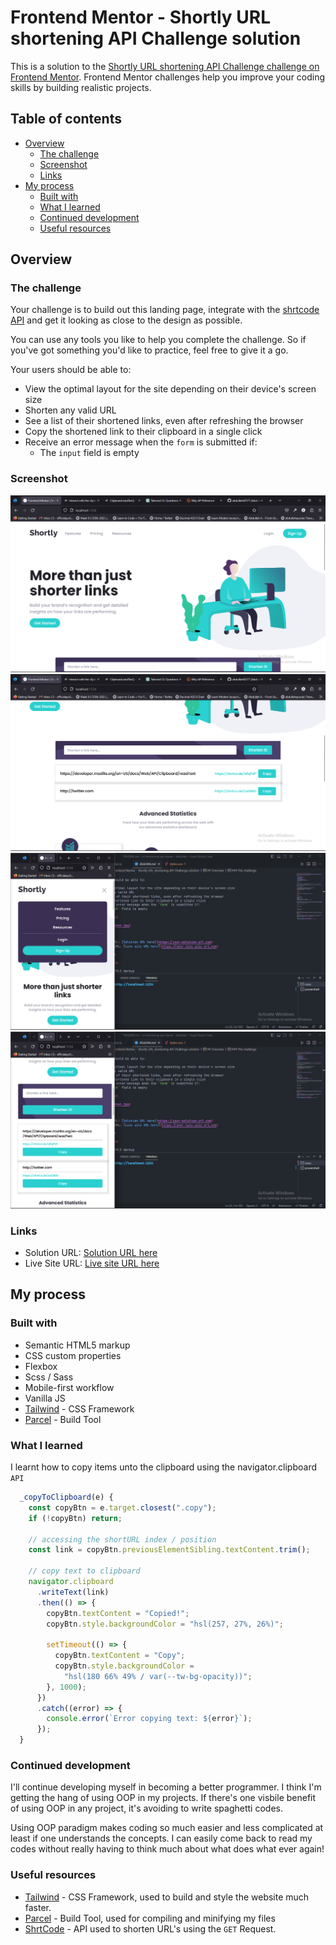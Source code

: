 # Frontend Mentor - Shortly URL shortening API Challenge solution

This is a solution to the [Shortly URL shortening API Challenge challenge on Frontend Mentor](https://www.frontendmentor.io/challenges/url-shortening-api-landing-page-2ce3ob-G). Frontend Mentor challenges help you improve your coding skills by building realistic projects.

## Table of contents

- [Overview](#overview)
  - [The challenge](#the-challenge)
  - [Screenshot](#screenshot)
  - [Links](#links)
- [My process](#my-process)
  - [Built with](#built-with)
  - [What I learned](#what-i-learned)
  - [Continued development](#continued-development)
  - [Useful resources](#useful-resources)

## Overview

### The challenge

Your challenge is to build out this landing page, integrate with the [shrtcode API](https://app.shrtco.de/) and get it looking as close to the design as possible.

You can use any tools you like to help you complete the challenge. So if you've got something you'd like to practice, feel free to give it a go.

Your users should be able to:

- View the optimal layout for the site depending on their device's screen size
- Shorten any valid URL
- See a list of their shortened links, even after refreshing the browser
- Copy the shortened link to their clipboard in a single click
- Receive an error message when the `form` is submitted if:
  - The `input` field is empty

### Screenshot

![](<./src//screenshots/Screenshot%20(138).png>)
![](<./src//screenshots/Screenshot%20(139).png>)
![](<./src//screenshots/Screenshot%20(140).png>)
![](<./src//screenshots/Screenshot%20(141).png>)

### Links

- Solution URL: [Solution URL here](https://www.frontendmentor.io/solutions/url-shortener-built-using-tailwind-vanilla-js-html-sass-parcel-niSwvRnJfo)
- Live Site URL: [Live site URL here](https://shortcutlify.netlify.app/)

## My process

### Built with

- Semantic HTML5 markup
- CSS custom properties
- Flexbox
- Scss / Sass
- Mobile-first workflow
- Vanilla JS
- [Tailwind](https://tailwindcss.com/docs/installation) - CSS Framework
- [Parcel](https://parceljs.org/) - Build Tool

### What I learned

I learnt how to copy items unto the clipboard using the navigator.clipboard `API`

```js
  _copyToClipboard(e) {
    const copyBtn = e.target.closest(".copy");
    if (!copyBtn) return;

    // accessing the shortURL index / position
    const link = copyBtn.previousElementSibling.textContent.trim();

    // copy text to clipboard
    navigator.clipboard
      .writeText(link)
      .then(() => {
        copyBtn.textContent = "Copied!";
        copyBtn.style.backgroundColor = "hsl(257, 27%, 26%)";

        setTimeout(() => {
          copyBtn.textContent = "Copy";
          copyBtn.style.backgroundColor =
            "hsl(180 66% 49% / var(--tw-bg-opacity))";
        }, 1000);
      })
      .catch((error) => {
        console.error(`Error copying text: ${error}`);
      });
  }
```

### Continued development

I'll continue developing myself in becoming a better programmer. I think I'm getting the hang of using OOP in my projects. If there's one visbile benefit of using OOP in any project, it's avoiding to write spaghetti codes.

Using OOP paradigm makes coding so much easier and less complicated at least if one understands the concepts.
I can easily come back to read my codes without really having to think much about what does what ever again!

### Useful resources

- [Tailwind](https://tailwindcss.com/docs/installation) - CSS Framework, used to build and style the website much faster.
- [Parcel](https://parceljs.org/) - Build Tool, used for compiling and minifying my files
- [ShrtCode](https://shrtco.de/) - API used to shorten URL's using the `GET` Request.
